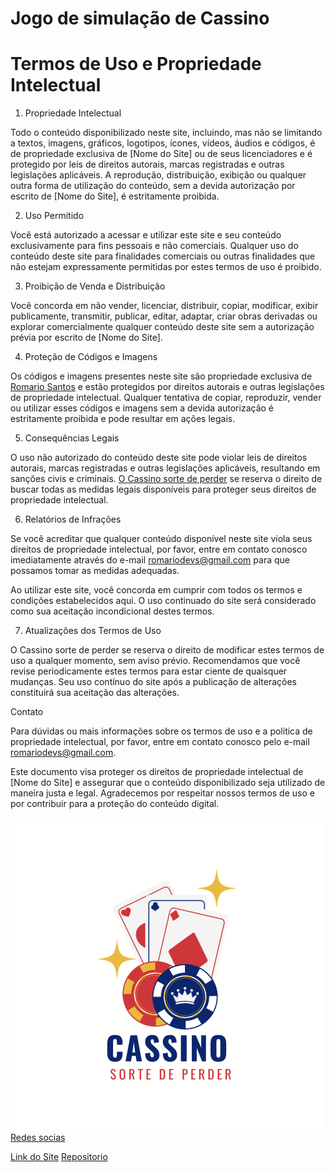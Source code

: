 # Jogo de simulação de Cassino

# Termos de Uso e Propriedade Intelectual

1. Propriedade Intelectual

Todo o conteúdo disponibilizado neste site, incluindo, mas não se limitando a textos, imagens, gráficos, logotipos, ícones, vídeos, áudios e códigos, é de propriedade exclusiva de [Nome do Site] ou de seus licenciadores e é protegido por leis de direitos autorais, marcas registradas e outras legislações aplicáveis. A reprodução, distribuição, exibição ou qualquer outra forma de utilização do conteúdo, sem a devida autorização por escrito de [Nome do Site], é estritamente proibida.

2. Uso Permitido

Você está autorizado a acessar e utilizar este site e seu conteúdo exclusivamente para fins pessoais e não comerciais. Qualquer uso do conteúdo deste site para finalidades comerciais ou outras finalidades que não estejam expressamente permitidas por estes termos de uso é proibido.

3. Proibição de Venda e Distribuição

Você concorda em não vender, licenciar, distribuir, copiar, modificar, exibir publicamente, transmitir, publicar, editar, adaptar, criar obras derivadas ou explorar comercialmente qualquer conteúdo deste site sem a autorização prévia por escrito de [Nome do Site].

4. Proteção de Códigos e Imagens

Os códigos e imagens presentes neste site são propriedade exclusiva de [Romario Santos](https://linktr.ee/euoromario) e estão protegidos por direitos autorais e outras legislações de propriedade intelectual. Qualquer tentativa de copiar, reproduzir, vender ou utilizar esses códigos e imagens sem a devida autorização é estritamente proibida e pode resultar em ações legais.

5. Consequências Legais

O uso não autorizado do conteúdo deste site pode violar leis de direitos autorais, marcas registradas e outras legislações aplicáveis, resultando em sanções civis e criminais. [O Cassino sorte de perder](https://linktr.ee/euoromario) se reserva o direito de buscar todas as medidas legais disponíveis para proteger seus direitos de propriedade intelectual.

6. Relatórios de Infrações

Se você acreditar que qualquer conteúdo disponível neste site viola seus direitos de propriedade intelectual, por favor, entre em contato conosco imediatamente através do e-mail romariodevs@gmail.com para que possamos tomar as medidas adequadas.

Ao utilizar este site, você concorda em cumprir com todos os termos e condições estabelecidos aqui. O uso continuado do site será considerado como sua aceitação incondicional destes termos.

7. Atualizações dos Termos de Uso

O Cassino sorte de perder se reserva o direito de modificar estes termos de uso a qualquer momento, sem aviso prévio. Recomendamos que você revise periodicamente estes termos para estar ciente de quaisquer mudanças. Seu uso contínuo do site após a publicação de alterações constituirá sua aceitação das alterações.

Contato

Para dúvidas ou mais informações sobre os termos de uso e a política de propriedade intelectual, por favor, entre em contato conosco pelo e-mail romariodevs@gmail.com.

Este documento visa proteger os direitos de propriedade intelectual de [Nome do Site] e assegurar que o conteúdo disponibilizado seja utilizado de maneira justa e legal. Agradecemos por respeitar nossos termos de uso e por contribuir para a proteção do conteúdo digital.

![LOGO](/src/assets/images/logoFbra.png)
[Redes socias](https://linktr.ee/euoromario)

[Link do Site](https://romariodevs.github.io/Jogo-Casino/)
[Repositorio](https://github.com/RomarioDevs/Jogo-Cassino)
